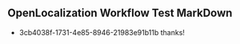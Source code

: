 ## OpenLocalization Workflow Test MarkDown
* 3cb4038f-1731-4e85-8946-21983e91b11b 
thanks!<!--HONumber=Mar16_HO2-->
